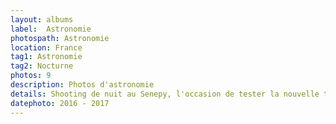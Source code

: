 ```yaml
---
layout: albums
label:  Astronomie
photospath: Astronomie
location: France
tag1: Astronomie
tag2: Nocturne
photos: 9
description: Photos d'astronomie
details: Shooting de nuit au Senepy, l'occasion de tester la nouvelle tente. Avec une lune un peu trop présente, on ne s'est pas attardé sur la photo d'étoiles. On s'est amusé à faire du lightpainting avec les frontales, jouer avec la lumière du feu et profité d'un magnifique lever de soleil sur l'Obiou.
datephoto: 2016 - 2017
---
```


